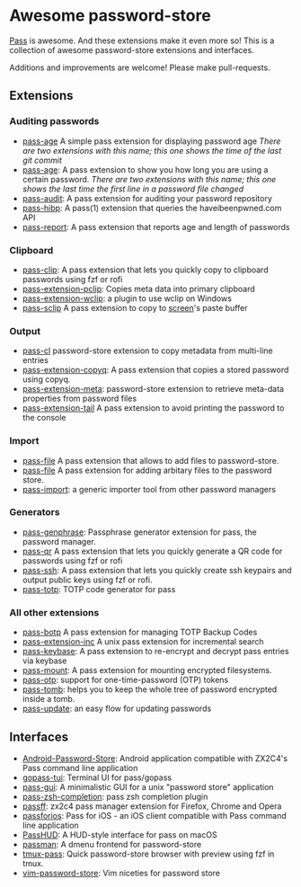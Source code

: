 # Awesome password-store

[Pass](https://www.passwordstore.org/) is awesome. And these extensions make it even more so! This is a collection of awesome password-store extensions and interfaces.

Additions and improvements are welcome! Please make pull-requests.

## Extensions

### Auditing passwords

* [pass-age](https://github.com/taylorskalyo/pass-age) A simple pass extension for displaying password age *There are two extensions with this name; this one shows the time of the last git commit*
* [pass-age](https://github.com/tijn/pass-age): A pass extension to show you how long you are using a certain password. *There are two extensions with this name; this one shows the last time the first line in a password file changed*
* [pass-audit](https://gitlab.com/roddhjav/pass-audit): A pass extension for auditing your password repository
* [pass-hibp](https://gitlab.com/moviuro/pass-hibp/): A pass(1) extension that queries the haveibeenpwned.com API
* [pass-report](https://github.com/Kdecherf/pass-report): A pass extension that reports age and length of passwords

### Clipboard

* [pass-clip](https://github.com/ibizaman/pass-clip): A pass extension that lets you quickly copy to clipboard passwords using fzf or rofi
* [pass-extension-pclip](https://gitlab.com/lbischof/pass-extension-pclip): Copies meta data into primary clipboard
* [pass-extension-wclip](https://github.com/palortoff/pass-extension-wclip): a plugin to use wclip on Windows
* [pass-sclip](https://github.com/Boldewyn/pass-sclip) A pass extension to copy to [screen](https://www.gnu.org/software/screen/)'s paste buffer

### Output

* [pass-cl](https://github.com/elcorto/pass-cl) password-store extension to copy metadata from multi-line entries
* [pass-extension-copyq](https://github.com/vy/pass-extension-copyq): A pass extension that copies a stored password using copyq.
* [pass-extension-meta](https://github.com/rjekker/pass-extension-meta): password-store extension to retrieve meta-data properties from password files
* [pass-extension-tail](https://github.com/palortoff/pass-extension-tail) A pass extension to avoid printing the password to the console

### Import

* [pass-file](https://github.com/dvogt23/pass-file) A pass extension that allows to add files to password-store.
* [pass-file](https://github.com/lukrop/pass-file) A pass extension for adding arbitary files to the password store.
* [pass-import](https://github.com/roddhjav/pass-import): a generic importer tool from other password managers

### Generators

* [pass-genphrase](https://github.com/congma/pass-genphrase): Passphrase generator extension for pass, the password manager.
* [pass-qr](https://github.com/codekoala/pass-qr) A pass extension that lets you quickly generate a QR code for passwords using fzf or rofi
* [pass-ssh](https://github.com/ibizaman/pass-ssh): A pass extension that lets you quickly create ssh keypairs and output public keys using fzf or rofi.
* [pass-totp](https://github.com/muteor/pass-totp): TOTP code generator for pass

### All other extensions

* [pass-botp](https://github.com/msmol/pass-botp) A pass extension for managing TOTP Backup Codes
* [pass-extension-inc](https://github.com/diginatu/pass-extension-inc) A unix pass extension for incremental search
* [pass-keybase](https://github.com/mbauhardt/pass-keybase): A pass extension to re-encrypt and decrypt pass entries via keybase
* [pass-mount](https://github.com/HXR/pass-mount): A pass extension for mounting encrypted filesystems.
* [pass-otp](https://github.com/tadfisher/pass-otp): support for one-time-password (OTP) tokens
* [pass-tomb](https://github.com/roddhjav/pass-tomb): helps you to keep the whole tree of password encrypted inside a tomb.
* [pass-update](https://gitlab.com/roddhjav/pass-update): an easy flow for updating passwords

## Interfaces

* [Android-Password-Store](https://github.com/zeapo/Android-Password-Store): Android application compatible with ZX2C4's Pass command line application
* [gopass-tui](https://github.com/leitzler/gopass-tui): Terminal UI for pass/gopass
* [pass-gui](https://github.com/mexus/pass-gui): A minimalistic GUI for a unix "password store" application
* [pass-zsh-completion](https://github.com/ninrod/pass-zsh-completion): pass zsh completion plugin
* [passff](https://github.com/passff/passff): zx2c4 pass manager extension for Firefox, Chrome and Opera
* [passforios](https://github.com/mssun/passforios): Pass for iOS - an iOS client compatible with Pass command line application
* [PassHUD](https://github.com/mnussbaum/PassHUD): A HUD-style interface for pass on macOS
* [passman](https://github.com/TheAmazingPT/passman): A dmenu frontend for password-store
* [tmux-pass](https://github.com/rafi/tmux-pass): Quick password-store browser with preview using fzf in tmux.
* [vim-password-store](https://github.com/fourjay/vim-password-store): Vim niceties for password store
